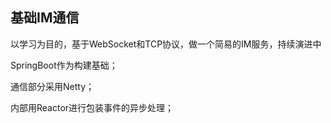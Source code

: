 ## 基础IM通信

以学习为目的，基于WebSocket和TCP协议，做一个简易的IM服务，持续演进中

SpringBoot作为构建基础；

通信部分采用Netty；

内部用Reactor进行包装事件的异步处理；

